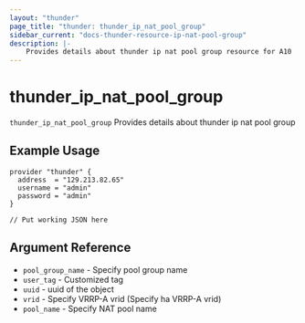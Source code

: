 ```yaml
---
layout: "thunder"
page_title: "thunder: thunder_ip_nat_pool_group"
sidebar_current: "docs-thunder-resource-ip-nat-pool-group"
description: |-
	Provides details about thunder ip nat pool group resource for A10
---
```


# thunder\_ip\_nat\_pool\_group

`thunder_ip_nat_pool_group` Provides details about thunder ip nat pool group
## Example Usage


```hcl
provider "thunder" {
  address  = "129.213.82.65"
  username = "admin"
  password = "admin"
}

// Put working JSON here
```

## Argument Reference

* `pool_group_name` - Specify pool group name
* `user_tag` - Customized tag
* `uuid` - uuid of the object
* `vrid` - Specify VRRP-A vrid (Specify ha VRRP-A vrid)
* `pool_name` - Specify NAT pool name

